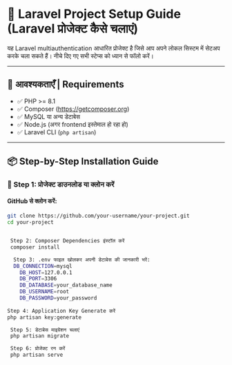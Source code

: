 # 🚀 Laravel Project Setup Guide (Laravel प्रोजेक्ट कैसे चलाएं)

यह Laravel multiauthentication आधारित प्रोजेक्ट है जिसे आप अपने लोकल सिस्टम में सेटअप करके चला सकते हैं। नीचे दिए गए सभी स्टेप्स को ध्यान से फॉलो करें।

---

## 🧰 आवश्यकताएँ | Requirements

- ✅ PHP >= 8.1
- ✅ Composer (https://getcomposer.org)
- ✅ MySQL या अन्य डेटाबेस
- ✅ Node.js (अगर frontend इस्तेमाल हो रहा हो)
- ✅ Laravel CLI (`php artisan`)

---

## 📦 Step-by-Step Installation Guide

### 📁 Step 1: प्रोजेक्ट डाउनलोड या क्लोन करें

#### GitHub से क्लोन करें:
```bash
git clone https://github.com/your-username/your-project.git
cd your-project


 Step 2: Composer Dependencies इंस्टॉल करें
 composer install

  Step 3: .env फाइल खोलकर अपनी डेटाबेस की जानकारी भरें:
  DB_CONNECTION=mysql
    DB_HOST=127.0.0.1
    DB_PORT=3306
    DB_DATABASE=your_database_name
    DB_USERNAME=root
    DB_PASSWORD=your_password
    
Step 4: Application Key Generate करें
php artisan key:generate

 Step 5: डेटाबेस माइग्रेशन चलाएं
 php artisan migrate

 Step 6: प्रोजेक्ट रन करें
 php artisan serve